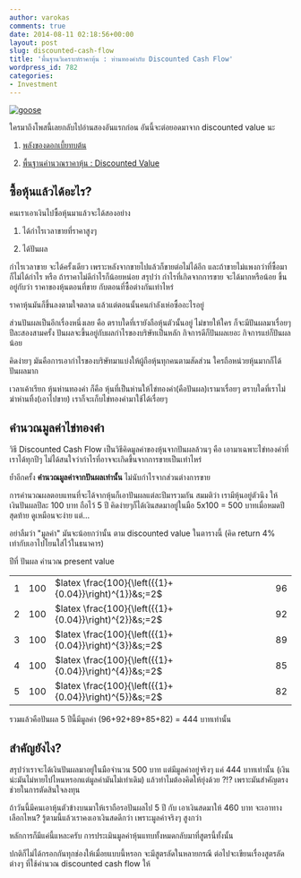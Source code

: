 ```yaml
---
author: varokas
comments: true
date: 2014-08-11 02:18:56+00:00
layout: post
slug: discounted-cash-flow
title: 'พื้นฐานวิเคราะห์ราคาหุ้น : ห่านทองคำกับ Discounted Cash Flow'
wordpress_id: 782
categories:
- Investment
---
```


[![goose](/images/2014/07/goose.jpg)](/images/2014/07/goose.jpg)

ใครมาถึงโพสนี้เลยกลับไปอ่านสองอันแรกก่อน อันนี้จะต่อยอดมาจาก discounted value นะ
<!-- more -->





  1. [พลังของดอกเบี้ยทบต้น](http://www.varokas.com/power-of-compound-interest/)


  2. [พื้นฐานคำนวณราคาหุ้น : Discounted Value](http://www.varokas.com/pricing-discount-value/)





## ซื้อหุ้นแล้วได้อะไร?



คนเราเอาเงินไปซื้อหุ้นมาแล้วจะได้สองอย่าง





  1. ได้กำไรเวลาขายที่ราคาสูงๆ


  2. ได้ปันผล



กำไรเวลาขาย จะได้ครั้งเดียว เพราะหลังจากขายไปแล้วก็ขายต่อไม่ได้อีก และถ้าขายไม่แพงกว่าที่ซื้อมา ก็ไม่ได้กำไร หรือ ถ้าราคาไม่ดีกำไรก็น้อยหน่อย สรุปว่า กำไรที่เกิดจากการขาย จะได้มากหรือน้อย ขึ้นอยู่กับว่า ราคาของหุ้นตอนที่ขาย กับตอนที่ซื้อต่างกันเท่าไหร่

ราคาหุ้นมันก็ขึ้นลงตามใจตลาด แล้วแต่ตอนนั้นคนกำลังเห่อซื้ออะไรอยู่

ส่วนปันผลเป็นอีกเรื่องหนึ่งเลย คือ ตราบใดที่เรายังถือหุ้นตัวนั้นอยู่ ไม่ขายให้ใคร ก็จะมีปันผลมาเรื่อยๆ ปีละสองสามครั้ง ปันผลจะขึ้นอยู่กับผลกำไรของบริษัทเป็นหลัก กิจการดีก็ปันผลเยอะ กิจการแย่ก็ปันผลน้อย

คิดง่ายๆ มันคือการเอากำไรของบริษัทมาแบ่งให้ผู้ถือหุ้นทุกคนตามสัดส่วน ใครถือหน่วยหุ้นมากก็ได้ปันผลมาก

เวลาเค้าเรียก หุ้นห่านทองคำ ก็คือ หุ้นที่เป็นห่านให้ไข่ทองคำ(คือปันผล)เรามาเรื่อยๆ ตราบใดที่เราไม่ฆ่าห่านทิ้ง(เอาไปขาย) เราก็จะเก็บไข่ทองคำมาใช้ได้เรื่อยๆ



## คำนวณมูลค่าไข่ทองคำ



วิธี Discounted Cash Flow เป็นวิธีคิดมูลค่าของหุ้นจากปันผลล้วนๆ คือ เอามาเฉพาะไข่ทองคำที่เราได้ทุกปีๆ ไม่ได้สนใจว่ากำไรที่อาจจะเกิดขึ้นจากการขายเป็นเท่าไหร่

ย้ำอีกครั้ง **คำนวณมูลค่าจากปันผลเท่านั้น** ไม่นับกำไรจากส่วนต่างการขาย

การคำนวณผลตอบแทนที่จะได้จากหุ้นก็เอาปันผลแต่ละปีมารวมกัน สมมติว่า เรามีหุ้นอยู่ตัวนึง ให้เงินปันผลปีละ 100 บาท ถือไว้ 5 ปี คิดง่ายๆก็ได้เงินสดมาอยู่ในมือ 5x100 = 500 บาทเมื่อหมดปีสุดท้าย ดูเหมือนจะง่าย แต่...

อย่าลืมว่า "มูลค่า" มันจะน้อยกว่านั้น ตาม discounted value ในตารางนี้ (คิด return 4% เท่ากับเอาไปโยนใส่ไว้ในธนาคาร)

<table >

<tr >
  ปีที่
  ปันผล
  คำนวณ
  present value
</tr>

<tbody >
<tr >
  
<td >1
</td>
  
<td >100
</td>
  
<td >$latex \frac{100}{\left({{1}+{0.04}}\right)^{1}}&s;=2$
</td>
  
<td >96
</td>
</tr>
<tr >
  
<td >2
</td>
  
<td >100
</td>
  
<td >$latex \frac{100}{\left({{1}+{0.04}}\right)^{2}}&s;=2$
</td>
  
<td >92
</td>
</tr>
<tr >
  
<td >3
</td>
  
<td >100
</td>
  
<td >$latex \frac{100}{\left({{1}+{0.04}}\right)^{3}}&s;=2$
</td>
  
<td >89
</td>
</tr>
<tr >
  
<td >4
</td>
  
<td >100
</td>
  
<td >$latex \frac{100}{\left({{1}+{0.04}}\right)^{4}}&s;=2$
</td>
  
<td >85
</td>
</tr>
<tr >
  
<td >5
</td>
  
<td >100
</td>
  
<td >$latex \frac{100}{\left({{1}+{0.04}}\right)^{5}}&s;=2$
</td>
  
<td >82
</td>
</tr>
</tbody>
</table>

รวมแล้วคือปันผล 5 ปีนี้มีมูลค่า (96+92+89+85+82) = 444 บาทเท่านั้น



## สำคัญยังไง?



สรุปว่าเราจะได้เงินปันผลมาอยู่ในมือจำนวน 500 บาท แต่มีมูลค่าอยู่จริงๆ แค่ 444 บาทเท่านั้น (เงินน่ะมันไม่หายไปไหนหรอกแต่มูลค่ามันไม่เท่าเดิม) แล้วทำไมต้องคิดให้ยุ่งด้วย ?!? เพราะมันสำคัญตรงช่วยในการตัดสินใจลงทุน

ถ้าวันนี้มีคนเอาหุ้นตัวข้างบนมาให้เราถือรอปันผลไป 5 ปี กับ เอาเงินสดมาให้ 460 บาท จะเอาทางเลือกไหน? รู้ตามนี้แล้วเราคงเอาเงินสดดีกว่า เพราะมูลค่าจริงๆ สูงกว่า

หลักการก็มีแค่นี้แหละครับ การประเมินมูลค่าหุ้นแทบทั้งหมดกลับมาที่สูตรนี้ทั้งนั้น

ปกติก็ไม่ได้กรอกกันทุกช่องให้เมื่อยแบบนี้หรอก จะมีสูตรลัดในหลายกรณี ต่อไปจะเขียนเรื่องสูตรลัดต่างๆ ที่ใช้คำนวณ discounted cash flow ให้
